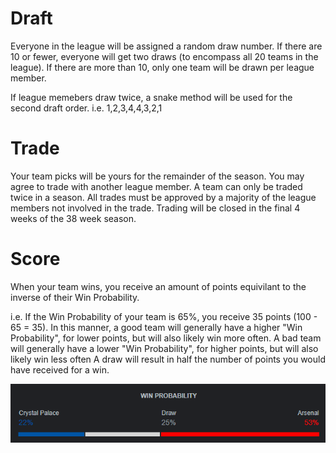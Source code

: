 # Draft
Everyone in the league will be assigned a random draw number. If there are 10 or fewer, everyone will get two draws (to encompass all 20 teams in the league). If there are more than 10, only one team will be drawn per league member.

If league memebers draw twice, a snake method will be used for the second draft order. 
i.e. 1,2,3,4,4,3,2,1

# Trade
Your team picks will be yours for the remainder of the season. You may agree to trade with another league member. A team can only be traded twice in a season. All trades must be approved by a majority of the league members not involved in the trade. Trading will be closed in the final 4 weeks of the 38 week season.

# Score  
When your team wins, you receive an amount of points equivilant to the inverse of their Win Probability. 

i.e. If the Win Probability of your team is 65%, you receive 35 points (100 - 65 = 35). 
In this manner, a good team will generally have a higher "Win Probability", for lower points, but will also likely win more often. 
A bad team will generally have a lower "Win Probability", for higher points, but will also likely win less often
A draw will result in half the number of points you would have received for a win.

![](images/fantasy/WinProbLine.jpg)